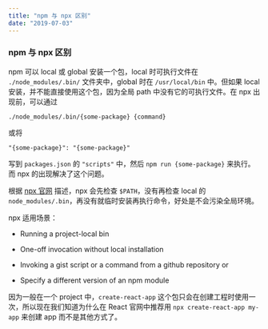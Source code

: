 ```yaml
---
title: "npm 与 npx 区别"
date: "2019-07-03"
---
```


### npm 与 npx 区别

npm 可以 local 或 global 安装一个包，local 时可执行文件在 `./node_modules/.bin/` 文件夹中，global 时在 `/usr/local/bin` 中。但如果 local 安装，并不能直接使用这个包，因为全局 path 中没有它的可执行文件。在 npx 出现前，可以通过

```Shell
./node_modules/.bin/{some-package} {command}
```

或将

```Shell
"{some-package}": "{some-package}"
```

写到 `packages.json` 的 `"scripts"` 中，然后 `npm run {some-package}` 来执行。而 npx 的出现解决了这个问题。

根据 [npx 官网](https://www.npmjs.com/package/npx) 描述，npx 会先检查 `$PATH`，没有再检查 local 的 `node_modules/.bin`，再没有就临时安装再执行命令，好处是不会污染全局环境。

npx 适用场景：

- Running a project-local bin

- One-off invocation without local installation

- Invoking a gist script or a command from a github repository or

- Specify a different version of an npm module

因为一般在一个 project 中，`create-react-app` 这个包只会在创建工程时使用一次，所以现在我们知道为什么在 React 官网中推荐用 `npx create-react-app my-app` 来创建 app 而不是其他方式了。
